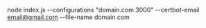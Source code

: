 node index.js --configurations "domain.com 3000" --certbot-email email@gmail.com --file-name domain.com